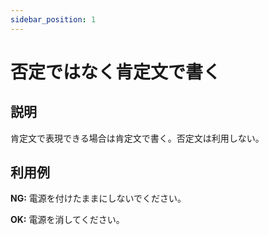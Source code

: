 ```yaml
---
sidebar_position: 1
---
```


# 否定ではなく肯定文で書く
## 説明
肯定文で表現できる場合は肯定文で書く。否定文は利用しない。

## 利用例

**NG:**
電源を付けたままにしないでください。

**OK:**
電源を消してください。
